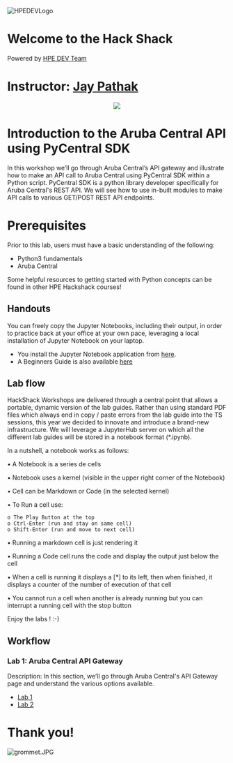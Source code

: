 ![HPEDEVLogo](Pictures/hpe-dev-logo.png)

# Welcome to the Hack Shack
Powered by [HPE DEV Team](https://hpedev.io)

# Instructor: [Jay Pathak](mailto:jpathak@hpe.com)

<p align="center">
  <img src="Pictures/hackshackdisco.png">
  
</p>

# Introduction to the Aruba Central API using PyCentral SDK
In this workshop we’ll go through Aruba Central’s API gateway and illustrate how to make an API call to Aruba Central using PyCentral SDK within a Python script. PyCentral SDK is a python library developer specifically for Aruba Central's REST API. We will see how to use in-built modules to make API calls to various GET/POST REST API endpoints.

# Prerequisites
Prior to this lab, users must have a basic understanding of the following:
- Python3 fundamentals
- Aruba Central

Some helpful resources to getting started with Python concepts can be found in other HPE Hackshack courses!

## Handouts
You can freely copy the Jupyter Notebooks, including their output, in order to practice back at your office at your own pace, leveraging a local installation of Jupyter Notebook on your laptop.
- You install the Jupyter Notebook application from [here](https://jupyter.org/install). 
- A Beginners Guide is also available [here](https://jupyter-notebook-beginner-guide.readthedocs.io/en/latest/what_is_jupyter.html)


## Lab flow
HackShack Workshops are delivered through a central point that allows a portable, dynamic version of the lab guides. Rather than using standard PDF files which always end in copy / paste errors from the lab guide into the TS sessions, this year we decided to innovate and introduce a brand-new infrastructure. We will leverage a JupyterHub server on which all the different lab guides will be stored in a notebook format (*.ipynb).

In a nutshell, a notebook works as follows:

• A Notebook is a series de cells

• Notebook uses a kernel (visible in the upper right corner of the Notebook)

• Cell can be Markdown or Code (in the selected kernel)

• To Run a cell use:

    o The Play Button at the top
    o Ctrl-Enter (run and stay on same cell)
    o Shift-Enter (run and move to next cell)
    
• Running a markdown cell is just rendering it

• Running a Code cell runs the code and display the output just below the cell

• When a cell is running it displays a [*] to its left, then when finished, it displays a counter of the number of execution of that cell

• You cannot run a cell when another is already running but you can interrupt a running cell with the stop button

Enjoy the labs ! :-)

## Workflow

### Lab 1: Aruba Central API Gateway
Description: In this section, we’ll go through Aruba Central's API Gateway page and understand the various options available.
* [Lab 1](1-WKSHP-API-Gateway.ipynb)
* [Lab 2](2-WKSHP-PyCentral-SDK.ipynb)


# Thank you!
![grommet.JPG](Pictures/grommet.jpg)


```python

```
